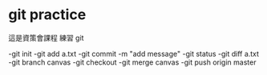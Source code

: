 # git practice

這是資策會課程
練習 git

-git init
-git add a.txt
-git commit -m "add message"
-git status
-git diff a.txt
-git branch canvas
-git checkout
-git merge canvas
-git push origin master
